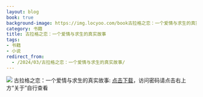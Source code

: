 ```yaml
---
layout: blog
book: true
background-image: https://img.locyoo.com/book古拉格之恋：一个爱情与求生的真实故事.jpg
category: 书籍
title: 古拉格之恋：一个爱情与求生的真实故事
tags:
- 书籍
- 小说
redirect_from:
  - /2024/03/古拉格之恋：一个爱情与求生的真实故事/
---
```

![](https://img.locyoo.com/book古拉格之恋：一个爱情与求生的真实故事.jpg)
古拉格之恋：一个爱情与求生的真实故事: <a name = "ref1" href="https://url18.ctfile.com/f/50983618-1051396774-bdd674?p=3619">点击下载</a>，访问密码请点击右上方“关于”自行查看